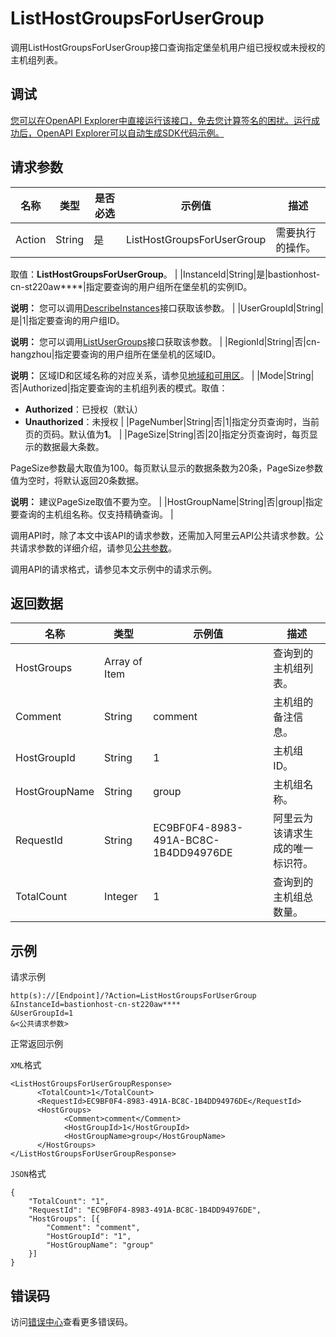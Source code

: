 # ListHostGroupsForUserGroup

调用ListHostGroupsForUserGroup接口查询指定堡垒机用户组已授权或未授权的主机组列表。

## 调试

[您可以在OpenAPI Explorer中直接运行该接口，免去您计算签名的困扰。运行成功后，OpenAPI Explorer可以自动生成SDK代码示例。](https://api.aliyun.com/#product=Yundun-bastionhost&api=ListHostGroupsForUserGroup&type=RPC&version=2019-12-09)

## 请求参数

|名称|类型|是否必选|示例值|描述|
|--|--|----|---|--|
|Action|String|是|ListHostGroupsForUserGroup|需要执行的操作。

 取值：**ListHostGroupsForUserGroup**。 |
|InstanceId|String|是|bastionhost-cn-st220aw\*\*\*\*|指定要查询的用户组所在堡垒机的实例ID。

 **说明：** 您可以调用[DescribeInstances](~~153281~~)接口获取该参数。 |
|UserGroupId|String|是|1|指定要查询的用户组ID。

 **说明：** 您可以调用[ListUserGroups](~~204509~~)接口获取该参数。 |
|RegionId|String|否|cn-hangzhou|指定要查询的用户组所在堡垒机的区域ID。

 **说明：** 区域ID和区域名称的对应关系，请参见[地域和可用区](~~40654~~)。 |
|Mode|String|否|Authorized|指定要查询的主机组列表的模式。取值：

 -   **Authorized**：已授权（默认）
-   **Unauthorized**：未授权 |
|PageNumber|String|否|1|指定分页查询时，当前页的页码。默认值为**1**。 |
|PageSize|String|否|20|指定分页查询时，每页显示的数据最大条数。

 PageSize参数最大取值为100。每页默认显示的数据条数为20条，PageSize参数值为空时，将默认返回20条数据。

 **说明：** 建议PageSize取值不要为空。 |
|HostGroupName|String|否|group|指定要查询的主机组名称。仅支持精确查询。 |

调用API时，除了本文中该API的请求参数，还需加入阿里云API公共请求参数。公共请求参数的详细介绍，请参见[公共参数](~~148139~~)。

调用API的请求格式，请参见本文示例中的请求示例。

## 返回数据

|名称|类型|示例值|描述|
|--|--|---|--|
|HostGroups|Array of Item| |查询到的主机组列表。 |
|Comment|String|comment|主机组的备注信息。 |
|HostGroupId|String|1|主机组ID。 |
|HostGroupName|String|group|主机组名称。 |
|RequestId|String|EC9BF0F4-8983-491A-BC8C-1B4DD94976DE|阿里云为该请求生成的唯一标识符。 |
|TotalCount|Integer|1|查询到的主机组总数量。 |

## 示例

请求示例

```
http(s)://[Endpoint]/?Action=ListHostGroupsForUserGroup
&InstanceId=bastionhost-cn-st220aw****
&UserGroupId=1
&<公共请求参数>
```

正常返回示例

`XML`格式

```
<ListHostGroupsForUserGroupResponse>
      <TotalCount>1</TotalCount>
      <RequestId>EC9BF0F4-8983-491A-BC8C-1B4DD94976DE</RequestId>
      <HostGroups>
            <Comment>comment</Comment>
            <HostGroupId>1</HostGroupId>
            <HostGroupName>group</HostGroupName>
      </HostGroups>
</ListHostGroupsForUserGroupResponse>
```

`JSON`格式

```
{
	"TotalCount": "1",
	"RequestId": "EC9BF0F4-8983-491A-BC8C-1B4DD94976DE",
	"HostGroups": [{
		"Comment": "comment",
		"HostGroupId": "1",
		"HostGroupName": "group"
	}]
}
```

## 错误码

访问[错误中心](https://error-center.alibabacloud.com/status/product/Yundun-bastionhost)查看更多错误码。

